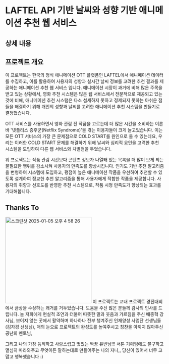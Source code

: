 # LAFTEL API 기반 날씨와 성향 기반 애니메이션 추천 웹 서비스

## 상세 내용

## 프로젝트 개요


이 프로젝트는 한국의 정식 애니메이션 OTT 플랫폼인 LAFTEL에서 애니메이션 데이터를 수집하고, 이를 활용하여 사용자의 성향과 실시간 날씨 정보를 고려한 추천 결과를 제공하는 애니메이션 추천 웹 서비스 입니다.
애니메이션 시장이 과거에 비해 많은 주목을 받고 있는 상황에서, 영화 추천 시스템은 많은 웹 서비스에서 전문적으로 제공되고 있는 것에 비해, 애니메이션 추천 시스탬은 다소 섬세하지 못하고 정제되지 못하는 아쉬운 점들을 해결하기 위해 개인의 성향과 날씨를 고려한 애니메이션 추천 시스템을 만들기로 결정했습니다.

OTT 서비스를 사용하면서 영화 관람 전 작품을 고르는데 더 많은 시간을 소비하는 이른바 '넷플리스 증후군(Netflix Syndrome)'을 겪는 이용자들이 크게 늘고있습니다. 이는 모든 OTT 서비스의 가장 큰 문제점으로 COLD START를 원인으로 둘 수 있는데요, 우리는 이러한 COLD START 문제를 해결하기 위해 날씨와 심리적 요인을 고려한 추천 시스템을 도입하여 다른 웹 서비스와 차별점을 두었습니다.

위 프로젝트는 작품 관람 시간보다 콘텐츠 정보가 나열돼 있는 목록을 더 많이 보게 되는 불필요한 행위를 감소시켜 사용자의 만족도를 향상시킵니다.
인기도 기반 추천 알고리즘을 변형하여 시스템에 도입하고, 평점이 높은 애니메이션 작품을 우선하여 추천할 수 있도록 설계하여 정교한 추천 알고리즘을 통해 사용자에게 적합한 작품을 제공합니다. 사용자의 취향과 선호도를 반영한 추천 시스템으로, 작품 시청 만족도가 향상되는 효과를 기대해봅니다.


## Thanks To 
<img width="273" alt="스크린샷 2025-01-05 오후 4 58 26" src="https://github.com/user-attachments/assets/23b54343-3508-4de0-8ff2-6082acb6d0a5" />
이 프로젝트는 교내 프로젝트 경진대회에서 금상을 수상하는 쾌거를 거두었습니다. 
도움을 주신 많은 분들께 감사의 인사를 드립니다.
늘 저희에게 현실적 조언과 더불어 따뜻한 말과 웃음과 가르침을 주신 배종혁 강사님,
보이지 않는 곳에서 활약하며 하나하나 전부 챙겨주신 인재양성 사업단 선생님들(김자경 선생님),
매의 눈으로 프로젝트의 완성도를 높여주시고 칭찬을 아끼지 않아주신 공난희 멘토님,

그리고 나의 가장 듬직하고 사랑스럽고 멋있는 짝꿍 유빈님!!!
서툰 기획임에도 불구하고 열심히 따라와주고 무엇이든 말하는대로 만들어주는 나의 지니,,
당신이 있어서 너무 고맙고 행복했습니다 :)








